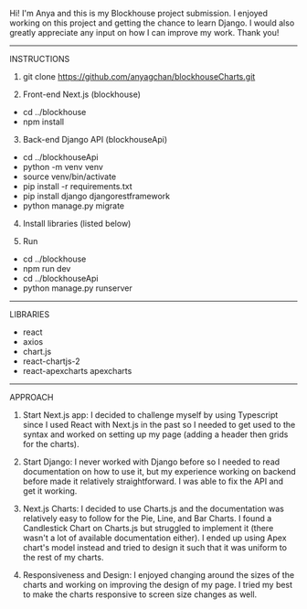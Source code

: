 Hi! I'm Anya and this is my Blockhouse project submission. I enjoyed working on this project and
getting the chance to learn Django. I would also greatly appreciate any input on how I can improve
my work. Thank you!

---

INSTRUCTIONS

1. git clone https://github.com/anyagchan/blockhouseCharts.git

2. Front-end Next.js (blockhouse)

- cd ../blockhouse
- npm install

3. Back-end Django API (blockhouseApi)

- cd ../blockhouseApi
- python -m venv venv
- source venv/bin/activate
- pip install -r requirements.txt
- pip install django djangorestframework
- python manage.py migrate

4. Install libraries (listed below)

5. Run

- cd ../blockhouse
- npm run dev
- cd ../blockhouseApi
- python manage.py runserver

---

LIBRARIES

- react
- axios
- chart.js
- react-chartjs-2
- react-apexcharts apexcharts

---

APPROACH

1. Start Next.js app: I decided to challenge myself by using Typescript since I used React with Next.js in the past so I needed to get used to the syntax and worked on setting up my page (adding a header then grids for the charts).

2. Start Django: I never worked with Django before so I needed to read documentation on how to use it, but my experience working on backend before made it relatively straightforward. I was able to fix the API and get it working.

3. Next.js Charts: I decided to use Charts.js and the documentation was relatively easy to follow for the Pie, Line, and Bar Charts. I found a Candlestick Chart on Charts.js but struggled to implement it (there wasn't a lot of available documentation either). I ended up using Apex chart's model instead and tried to design it such that it was uniform to the rest of my charts.

4. Responsiveness and Design: I enjoyed changing around the sizes of the charts and working on improving the design of my page. I tried my best to make the charts responsive to screen size changes as well.
